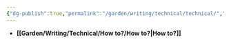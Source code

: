 ```yaml
---
{"dg-publish":true,"permalink":"/garden/writing/technical/technical/","pinned":true}
---
```



- **[[Garden/Writing/Technical/How to?/How to?\|How to?]]**

